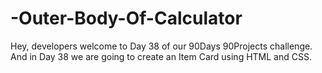 # -Outer-Body-Of-Calculator
Hey, developers welcome to Day 38 of our 90Days 90Projects challenge. And in Day 38 we are going to create an Item Card using HTML and CSS.
